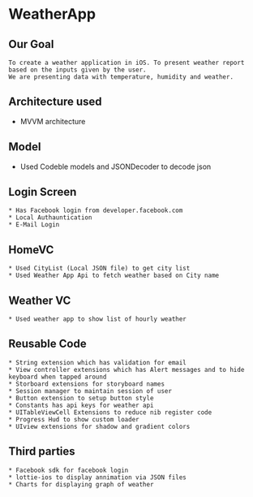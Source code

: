 # WeatherApp

## Our Goal 
    To create a weather application in iOS. To present weather report based on the inputs given by the user.
    We are presenting data with temperature, humidity and weather.
    
## Architecture used
* MVVM architecture

## Model
* Used Codeble models and JSONDecoder to decode json

## Login Screen
    * Has Facebook login from developer.facebook.com
    * Local Authauntication
    * E-Mail Login 

## HomeVC
    * Used CityList (Local JSON file) to get city list
    * Used Weather App Api to fetch weather based on City name

## Weather VC
    * Used weather app to show list of hourly weather

## Reusable Code
    * String extension which has validation for email
    * View controller extensions which has Alert messages and to hide keyboard when tapped around
    * Storboard extensions for storyboard names
    * Session manager to maintain session of user 
    * Button extension to setup button style
    * Constants has api keys for weather api
    * UITableViewCell Extensions to reduce nib register code
    * Progress Hud to show custom loader
    * UIview extensions for shadow and gradient colors 
    
 ## Third parties
    * Facebook sdk for facebook login  
    * lottie-ios to display annimation via JSON files
    * Charts for displaying graph of weather
